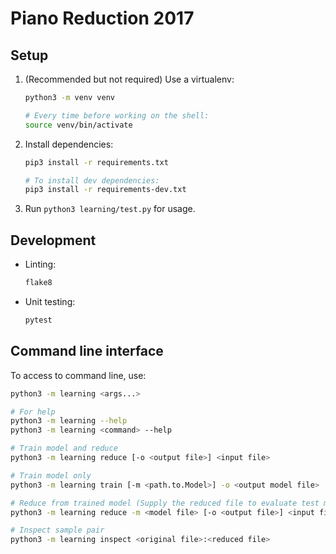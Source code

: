 # Piano Reduction 2017

## Setup

1.  (Recommended but not required) Use a virtualenv:

    ```sh
    python3 -m venv venv

    # Every time before working on the shell:
    source venv/bin/activate
    ```

2.  Install dependencies:

    ```sh
    pip3 install -r requirements.txt

    # To install dev dependencies:
    pip3 install -r requirements-dev.txt
    ```

3.  Run `python3 learning/test.py` for usage.

## Development

-   Linting:

    ```sh
    flake8
    ```

-   Unit testing:

    ```sh
    pytest
    ```

## Command line interface

To access to command line, use:

```sh
python3 -m learning <args...>

# For help
python3 -m learning --help
python3 -m learning <command> --help

# Train model and reduce
python3 -m learning reduce [-o <output file>] <input file>

# Train model only
python3 -m learning train [-m <path.to.Model>] -o <output model file>

# Reduce from trained model (Supply the reduced file to evaluate test metrics)
python3 -m learning reduce -m <model file> [-o <output file>] <input file>[:<reduced file>]

# Inspect sample pair
python3 -m learning inspect <original file>:<reduced file>
```
